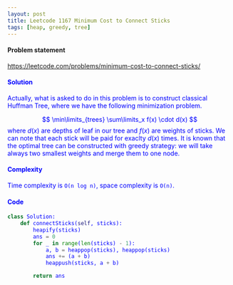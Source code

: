 ```yaml
---
layout: post
title: Leetcode 1167 Minimum Cost to Connect Sticks
tags: [heap, greedy, tree]
---
```


#### Problem statement

<a href="https://leetcode.com/problems/minimum-cost-to-connect-sticks/"> <font color = blue>https://leetcode.com/problems/minimum-cost-to-connect-sticks/

#### Solution
Actually, what is asked to do in this problem is to construct classical Huffman Tree, where we have the following minimization problem.

$$ \min\limits_{trees} \sum\limits_x f(x) \cdot d(x) $$ 
where  $d(x)$ are depths of leaf in our tree and $f(x)$ are weights of sticks. We can note that each stick will be paid for exaclty $d(x)$ times. It is known that the optimal tree can be constructed with greedy strategy: we will take always two smallest weights and merge them to one node.

#### Complexity
Time complexity is `O(n log n)`, space complexity is `O(n)`.

#### Code
```python
class Solution:
    def connectSticks(self, sticks):
        heapify(sticks)
        ans = 0
        for _ in range(len(sticks) - 1):
            a, b = heappop(sticks), heappop(sticks)
            ans += (a + b)
            heappush(sticks, a + b)

        return ans
```

